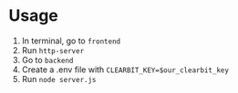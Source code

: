 # Usage

1. In terminal, go to `frontend`
2. Run `http-server`
3. Go to `backend`
4. Create a .env file with `CLEARBIT_KEY=$our_clearbit_key`
5. Run `node server.js`
